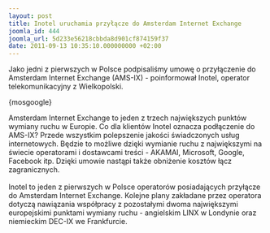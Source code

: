 ```yaml
---
layout: post
title: Inotel uruchamia przyłącze do Amsterdam Internet Exchange
joomla_id: 444
joomla_url: 5d233e56218cbbda8d901cf874159f37
date: 2011-09-13 10:35:10.000000000 +02:00
---
```

Jako jedni z pierwszych w Polsce podpisaliśmy umowę o przyłączenie do Amsterdam Internet Exchange (AMS-IX) - poinformował Inotel, operator telekomunikacyjny z Wielkopolski.<p>{mosgoogle}</p><p>Amsterdam Internet Exchange to jeden z trzech największych punkt&oacute;w wymiany ruchu w Europie. Co dla klient&oacute;w Inotel oznacza podłączenie do AMS-IX? Przede wszystkim polepszenie jakości świadczonych usług internetowych. Będzie to możliwe dzięki wymianie ruchu z największymi na świecie operatorami i dostawcami treści - AKAMAI, Microsoft, Google, Facebook itp. Dzięki umowie nastąpi także obniżenie koszt&oacute;w łącz zagranicznych.<br /><br />Inotel to jeden z pierwszych w Polsce operator&oacute;w posiadających przyłącze do Amsterdam Internet Exchange. Kolejne plany zakładane przez operatora dotyczą nawiązania wsp&oacute;łpracy z pozostałymi dwoma największymi europejskimi punktami wymiany ruchu - angielskim LINX w Londynie oraz niemieckim DEC-IX we Frankfurcie. </p>
